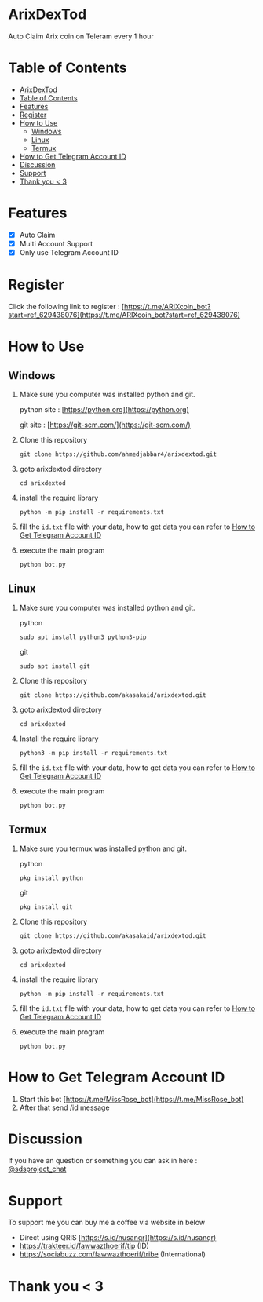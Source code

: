 # ArixDexTod

Auto Claim Arix coin on Teleram every 1 hour

# Table of Contents

- [ArixDexTod](#arixdextod)
- [Table of Contents](#table-of-contents)
- [Features](#features)
- [Register](#register)
- [How to Use](#how-to-use)
  - [Windows](#windows)
  - [Linux](#linux)
  - [Termux](#termux)
- [How to Get Telegram Account ID](#how-to-get-telegram-account-id)
- [Discussion](#discussion)
- [Support](#support)
- [Thank you \< 3](#thank-you--3)

# Features
- [x] Auto Claim
- [x] Multi Account Support
- [x] Only use Telegram Account ID

# Register

Click the following link to register : [https://t.me/ARIXcoin_bot?start=ref_629438076](https://t.me/ARIXcoin_bot?start=ref_629438076)

# How to Use

## Windows 

1. Make sure you computer was installed python and git.
   
   python site : [https://python.org](https://python.org)
   
   git site : [https://git-scm.com/](https://git-scm.com/)

2. Clone this repository
   ```shell
   git clone https://github.com/ahmedjabbar4/arixdextod.git
   ```

3. goto arixdextod directory
   ```
   cd arixdextod
   ```

4. install the require library
   ```
   python -m pip install -r requirements.txt
   ```

5. fill the `id.txt` file with your data, how to get data you can refer to [How to Get Telegram Account ID](#how-to-get-telegram-account-id)
6. execute the main program 
   ```
   python bot.py
   ```

## Linux

1. Make sure you computer was installed python and git.
   
   python
   ```shell
   sudo apt install python3 python3-pip
   ```
   git
   ```shell
   sudo apt install git
   ```

2. Clone this repository
   
   ```shell
   git clone https://github.com/akasakaid/arixdextod.git
   ```

3. goto arixdextod directory

   ```shell
   cd arixdextod
   ```

4. Install the require library
   
   ```
   python3 -m pip install -r requirements.txt
   ```

5. fill the `id.txt` file with your data, how to get data you can refer to [How to Get Telegram Account ID](#how-to-get-telegram-account-id)
6. execute the main program 
   ```
   python bot.py
   ```

## Termux

1. Make sure you termux was installed python and git.
   
   python
   ```
   pkg install python
   ```

   git
   ```
   pkg install git
   ```

2. Clone this repository
   ```shell
   git clone https://github.com/akasakaid/arixdextod.git
   ```

3. goto arixdextod directory
   ```
   cd arixdextod
   ```

4. install the require library
   ```
   python -m pip install -r requirements.txt
   ```

5. fill the `id.txt` file with your data, how to get data you can refer to [How to Get Telegram Account ID](#how-to-get-telegram-account-id)
6. execute the main program 
   ```
   python bot.py
   ```

# How to Get Telegram Account ID

1. Start this bot [https://t.me/MissRose_bot](https://t.me/MissRose_bot)
2. After that send /id message


# Discussion

If you have an question or something you can ask in here : [@sdsproject_chat](https://t.me/sdsproject_chat)

# Support

To support me you can buy me a coffee via website in below

- Direct using QRIS [https://s.id/nusanqr](https://s.id/nusanqr)
- https://trakteer.id/fawwazthoerif/tip (ID)
- https://sociabuzz.com/fawwazthoerif/tribe (International)

# Thank you < 3
